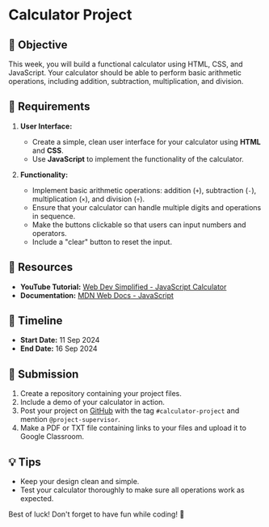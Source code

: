 # Calculator Project

## 🚀 Objective

This week, you will build a functional calculator using HTML, CSS, and JavaScript. Your calculator should be able to perform basic arithmetic operations, including addition, subtraction, multiplication, and division.

## 📌 Requirements

1. **User Interface:**
   - Create a simple, clean user interface for your calculator using **HTML** and **CSS**.
   - Use **JavaScript** to implement the functionality of the calculator.

2. **Functionality:**
   - Implement basic arithmetic operations: addition (`+`), subtraction (`-`), multiplication (`×`), and division (`÷`).
   - Ensure that your calculator can handle multiple digits and operations in sequence.
   - Make the buttons clickable so that users can input numbers and operators.
   - Include a "clear" button to reset the input.

## 🎯 Resources

- **YouTube Tutorial:** [Web Dev Simplified - JavaScript Calculator](https://www.youtube.com/watch?v=I1D1OCyw9FY)
- **Documentation:** [MDN Web Docs - JavaScript](https://developer.mozilla.org/en-US/docs/Web/JavaScript)

## 📅 Timeline

- **Start Date:** 11 Sep 2024
- **End Date:** 16 Sep 2024

## 🔗 Submission

1. Create a repository containing your project files.
2. Include a demo of your calculator in action.
3. Post your project on [GitHub](https://github.com) with the tag `#calculator-project` and mention `@project-supervisor`.
4. Make a PDF or TXT file containing links to your files and upload it to Google Classroom.

## 💡 Tips

- Keep your design clean and simple.
- Test your calculator thoroughly to make sure all operations work as expected.

Best of luck! Don't forget to have fun while coding! 🎉
